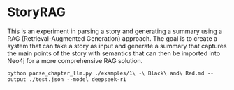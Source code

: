 # StoryRAG
This is an experiment in parsing a story and generating a summary using a RAG (Retrieval-Augmented Generation) approach. The goal is to create a system that can take a story as input and generate a summary that captures the main points of the story with semantics that can then be imported into Neo4j for a more comprehensive RAG solution.

```
python parse_chapter_llm.py ./examples/1\ -\ Black\ and\ Red.md --output ./test.json --model deepseek-r1
```
